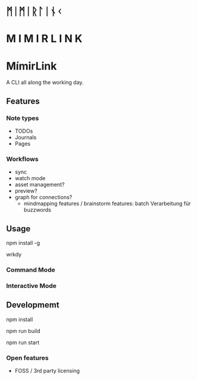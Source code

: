 # ᛗᛁᛗᛁᚱᛚᛁᚾᚲ
# M I M I R L I N K

# MímirLink
A CLI all along the working day.

## Features

### Note types
- TODOs
- Journals
- Pages

### Workflows
- sync
- watch mode
- asset management?
- preview?
- graph for connections?
    - mindmapping features / brainstorm features: batch Verarbeitung für buzzwords
    

## Usage

npm install -g

wrkdy

### Command Mode

### Interactive Mode

## Developmemt

npm install

npm run build

npm run start

### Open features

- FOSS / 3rd party licensing



